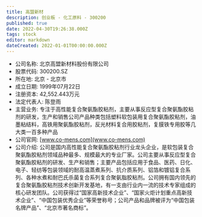 ```yaml
---
title: 高盟新材
description: 创业板 - 化工原料 - 300200
published: true
date: 2022-04-30T19:26:38.000Z
tags: stock
editor: markdown
dateCreated: 2022-01-01T00:00:00.000Z
---
```


- 公司名称: 北京高盟新材料股份有限公司
- 股票代码: 300200.SZ
- 所在地: 北京 - 北京市
- 成立日期: 1999年07月22日
- 注册资本: 42,552.443万元
- 法定代表人: 陈登雨
- 主营业务: 专注于高性能复合聚氨酯胶粘剂，主要从事反应型复合聚氨酯胶粘剂的研发，生产和销售公司产品种类包括塑料软包装用复合聚氨酯胶粘剂，油墨粘结料，高铁用聚氨酯胶粘剂，反光材料复合用胶粘剂，复膜铁专用胶等几大类一百多种产品
- 公司官网: [www.co-mens.com](www.co-mens.com)
- 公司介绍: 公司是国内高性能复合聚氨酯胶粘剂行业龙头企业，是软包装复合聚氨酯胶粘剂领域品种最多、规模最大的专业厂家。公司主要从事反应型复合聚氨酯胶粘剂的研发、生产和销售；主要产品包括应用于食品、医药、日化、电子、轻纺等包装领域的耐高温蒸煮系列、抗介质系列、铝箔和镀铝复合系列、各种水煮和耐巴氏杀菌复合系列复合聚氨脂胶粘剂。公司拥有国内领先的复合聚氨酯胶粘剂技术创新开发基地，有一支由行业内一流的技术专家组成的核心研发团队。公司获得过“国家高新技术企业”、“国家火炬计划重点高新技术企业”、“中国包装优秀企业”等荣誉称号；公司产品和品牌被评为“中国包装名牌产品”、“北京市著名商标”。


